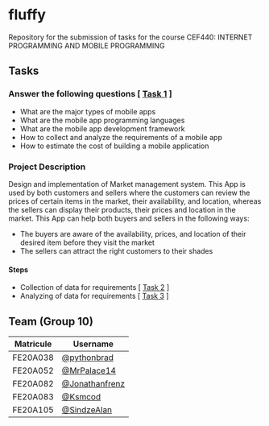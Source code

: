 # fluffy
Repository for the submission of tasks for the course CEF440: INTERNET PROGRAMMING AND MOBILE PROGRAMMING

## Tasks
### Answer the following questions [ [Task 1](task1/report.md) ]
- What are the major types of mobile apps
- What are the mobile app programming languages
- What are the mobile app development framework
- How to collect and analyze the requirements of a mobile app
- How to estimate the cost of building a mobile application
### Project Description
Design and implementation of Market management system.
This App is used by both customers and sellers where the customers can review the prices of certain items in the market, their availability, and location, whereas the sellers can display their products, their prices and location in the market. This App can help both buyers and sellers in the following ways:
- The buyers are aware of the availability, prices, and location of their desired item before they visit the market
- The sellers can attract the right customers to their shades
#### Steps
- Collection of data for requirements [ [Task 2](task2/questions.md) ]
- Analyzing of data for requirements [ [Task 3](task3/results.md) ]

## Team (Group 10)
|Matricule|Username|
|---------|--------|
|FE20A038|[@pythonbrad](https://github.com/pythonbrad)|
|FE20A052|[@MrPalace14](https://github.com/MrPalace14)|
|FE20A082|[@Jonathanfrenz](https://github.com/Jonathanfrenz)|
|FE20A083|[@Ksmcod](https://github.com/Ksmcod)|
|FE20A105|[@SindzeAlan](https://github.com/SindzeAlan)|
